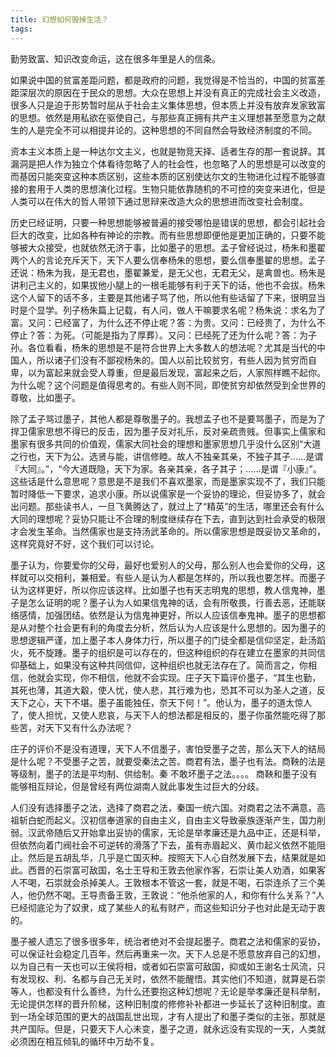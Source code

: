 ```yaml
---
title: 幻想如何毁掉生活？
tags:
---
```


勤劳致富、知识改变命运，这在很多年里是人的信条。

如果说中国的贫富差距问题，都是政府的问题，我觉得是不恰当的，中国的贫富差距深层次的原因在于民众的思想。大众在思想上并没有真正的完成社会主义改造，很多人只是迫于形势暂时屈从于社会主义集体思想，但本质上并没有放弃发家致富的思想。依然是用私欲在驱使自己，与那些真正拥有共产主义理想甚至愿意为之献生的人是完全不可以相提并论的。这种思想的不同自然会导致经济制度的不同。

资本主义本质上是一种达尔文主义，也就是物竞天择、适者生存的那一套说辞。其漏洞是把人作为独立个体看待忽略了人的社会性，也忽略了人的思想是可以改变的而基因只能突变这种本质区别，这些本质的区别使达尔文的生物进化过程不能够直接的套用于人类的思想演化过程。生物只能依靠随机的不可控的突变来进化，但是人类可以在伟大的哲人带领下通过思辩来改造大众的思想进而改变社会制度。

历史已经证明，只要一种思想能够被普遍的接受哪怕是错误的思想，都会引起社会巨大的改变，比如各种有神论的宗教。而有些思想即便他是更加正确的，只要不能够被大众接受，也就依然无济于事，比如墨子的思想。孟子曾经说过，杨朱和墨翟两个人的言论充斥天下，天下人要么信奉杨朱的思想，要么信奉墨翟的思想。孟子还说：杨朱为我，是无君也，墨翟兼爱，是无父也，无君无父，是禽兽也。杨朱是讲利己主义的，如果拔他小腿上的一根毛能够有利于天下的话，他也不会拔。杨朱这个人留下的话不多，主要是其他诸子骂了他，所以他有些话留了下来，很明显当时是个显学。列子杨朱篇上记载，有人问，做人干嘛要求名呢？杨朱说：求名为了富。又问：已经富了，为什么还不停止呢？答：为贵。又问：已经贵了，为什么不停止？答：为死。（可能是指为了厚葬）。又问：已经死了还为什么呢？答：为子孙。各位看看，杨朱的思想是不是符合世界上大多数人的想法呢？尤其是当代的中国人，所以诸子们没有不鄙视杨朱的。国人以前比较贫穷，有些人因为贫穷而自卑，以为富起来就会受人尊重，但是最后发现，富起来之后，人家照样瞧不起你。为什么呢？这个问题是值得思考的。有些人则不同，即使贫穷却依然受到全世界的尊敬，比如墨子。

除了孟子骂过墨子，其他人都是尊敬墨子的。我想孟子也不是要骂墨子，而是为了捍卫儒家思想不得已的反击，因为墨子反对礼乐，反对亲疏贵贱。但事实上儒家和墨家有很多共同的价值观，儒家大同社会的理想和墨家思想几乎没什么区别“大道之行也，天下为公。选贤与能，讲信修睦。故人不独亲其亲，不独子其子……是谓『大同』。”，“今大道既隐，天下为家。各亲其亲，各子其子；……是谓『小康』”。这些话是什么意思呢？意思是不是我们不喜欢墨家，而是墨家实现不了，我们只能暂时降低一下要求，追求小康。所以说儒家是一个妥协的理论，但妥协多了，就会出问题。那些读书人，一旦飞黄腾达了，就过上了“精英”的生活，哪里还会有什么大同的理想呢？妥协只能让不合理的制度继续存在下去，直到达到社会承受的极限才会发生革命。当然儒家也是支持汤武革命的。所以儒家思想是既妥协又革命的，这样究竟好不好，这个我们可以讨论。

墨子认为，你要爱你的父母，最好也爱别人的父母，那么别人也会爱你的父母，这样就可以交相利，兼相爱。有些人是认为人都是怎样的，所以我也要怎样。而墨子认为这样更好，所以你应该这样。比如墨子也有天志明鬼的思想，教人信鬼神，墨子是怎么证明的呢？墨子认为人如果信鬼神的话，会有所敬畏，行善去恶，还能联络感情，加强团结。依然是认为信鬼神更好，所以人应该信奉鬼神。墨子的思想都是从对整个社会更有利的角度去分析，然后认为人应该是什么思想的。因为墨子的思想逻辑严谨，加上墨子本人身体力行，所以墨子的门徒全都是信仰坚定，赴汤蹈火，死不旋踵。墨子的组织是可以存在的，但这种组织的存在建立在墨家的共同信仰基础上，如果没有这种共同信仰，这种组织也就无法存在了。简而言之，你相信，他就会实现，你不相信，他就不会实现。庄子天下篇评价墨子，“其生也勤，其死也薄，其道大觳，使人忧，使人悲，其行难为也，恐其不可以为圣人之道，反天下之心，天下不堪。墨子虽能独任，奈天下何！”。他认为，墨子的道太惊人了，使人担忧，又使人悲哀，与天下人的想法都是相反的，墨子你虽然能吃得了那些苦，对天下又有什么办法呢？

庄子的评价不是没有道理，天下人不信墨子，害怕受墨子之苦，那么天下人的结局是什么呢？不受墨子之苦，就要受秦法之苦。商君有法，墨子也有法。商鞅的法是等级制，墨子的法是平均制、供给制。秦 不敢坏墨子之法。。。。 商鞅和墨子没有能够相互辩论，但是曾经有两位湖南人就此事发生过巨大的分歧。

人们没有选择墨子之法，选择了商君之法，秦国一统六国。对商君之法不满意，高祖斩白蛇而起义。汉初信奉道家的自由主义，自由主义导致豪族逐渐产生，国力削弱。汉武帝随后又开始拿出妥协的儒家，无论是举孝廉还是九品中正，还是科举，但依然向着门阀社会不可逆转的滑落了下去，虽有赤眉起义、黄巾起义依然不能阻止。然后是五胡乱华，几乎是亡国灭种。按照天下人心自然发展下去，结果就是如此。西晋的石崇富可敌国，名士王导和王敦去他家作客，石崇让美人劝酒，如果客人不喝，石崇就会杀掉美人。王敦根本不管这一套，就是不喝，石崇连杀了三个美人，他仍然不喝。王导责备王敦，王敦说：“他杀他家的人，和你有什么关系？”人已经彻底沦为了奴隶，成了某些人的私有财产，而这些知识分子也对此是无动于衷的。

墨子被人遗忘了很多很多年，统治者绝对不会提起墨子。商君之法和儒家的妥协，可以保证社会稳定几百年，然后再重来一次。天下人总是不愿意放弃自己的幻想，以为自己有一天也可以王侯将相，或者如石崇富可敌国，抑或如王谢名士风流，只有发现权、利、名都与自己无关时，依然不能醒悟。其实他们不知道，就算是石崇等人，也都没有什么善终，为什么还要抱这种幻想呢？无论是举孝廉还是科举制，无论提供怎样的晋升阶梯，这种旧制度的修修补补都进一步延长了这种旧制度。直到一场全球范围的更大的战国乱世出现，才有人提出了和墨子类似的主张，那就是共产国际。但是，只要天下人心未变，墨子之道，就永远没有实现的一天，人类就必须困在相互倾轧的循环中万劫不复。
